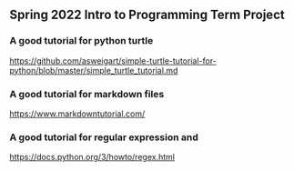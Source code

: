 ## Spring 2022 Intro to Programming Term Project

### A good tutorial for python turtle
https://github.com/asweigart/simple-turtle-tutorial-for-python/blob/master/simple_turtle_tutorial.md

### A good tutorial for markdown files
https://www.markdowntutorial.com/

### A good tutorial for regular expression and 
https://docs.python.org/3/howto/regex.html
